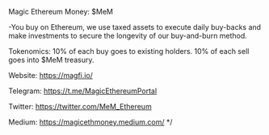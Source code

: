 Magic Ethereum Money: $MeM

-You buy on Ethereum, we use taxed assets to execute daily buy-backs and
make investments to secure the longevity of our buy-and-burn method.

Tokenomics:
10% of each buy goes to existing holders.
10% of each sell goes into $MeM treasury.

Website:
https://magfi.io/

Telegram:
https://t.me/MagicEthereumPortal

Twitter:
https://twitter.com/MeM_Ethereum

Medium:
https://magicethmoney.medium.com/
*/
